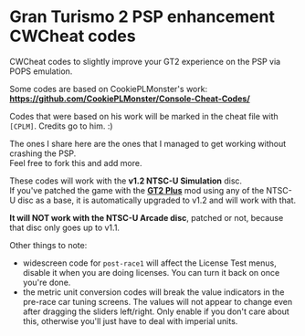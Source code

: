 # Gran Turismo 2 PSP enhancement CWCheat codes
CWCheat codes to slightly improve your GT2 experience on the PSP via POPS emulation.

Some codes are based on CookiePLMonster's work: <br />
**https://github.com/CookiePLMonster/Console-Cheat-Codes/**

Codes that were based on his work will be marked in the cheat file with `[CPLM]`. Credits go to him. :)

The ones I share here are the ones that I managed to get working without crashing the PSP.<br />
Feel free to fork this and add more.

These codes will work with the **v1.2 NTSC-U Simulation** disc.<br />
If you've patched the game with the [**GT2 Plus**](https://www.gtplanet.net/forum/threads/mod-gran-turismo-2-plus-bug-fixes-restored-content-and-new-content.378282/) mod using any of the NTSC-U disc as a base, it is automatically upgraded to v1.2 and will work with that.

**It will NOT work with the NTSC-U Arcade disc**, patched or not, because that disc only goes up to v1.1.

Other things to note:
- widescreen code for `post-race1` will affect the License Test menus, disable it when you are doing licenses. You can turn it back on once you're done.
- the metric unit conversion codes will break the value indicators in the pre-race car tuning screens. The values will not appear to change even after dragging the sliders left/right. Only enable if you don't care about this, otherwise you'll just have to deal with imperial units.
